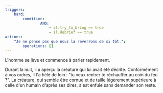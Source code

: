 ```yaml
---
triggers:
    hard:
        condition:
                AND:
                    - sl.try_to_bring == true
                    - sl.debrief == true
actions:
    "Je ne pense pas que nous la reverrons de si tôt.":
        operations: []
---
```


L'homme se lève et commence à parler rapidement.

Durant la nuit, il a aperçu la créature qui lui avait été décrite. Conformément à vos ordres, il l'a hélé de loin : "tu veux rentrer te réchauffer au coin du feu ?". La créature, qui semble être cornue et de taille légèrement supérieure à celle d'un humain d'après ses dires, s'est enfuie sans demander son reste.

